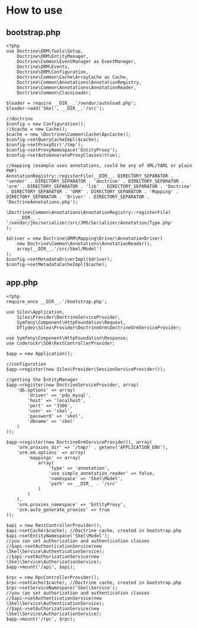 # How to use


## bootstrap.php

	<?php
	use Doctrine\ORM\Tools\Setup,
	    Doctrine\ORM\EntityManager,
	    Doctrine\Common\EventManager as EventManager,
	    Doctrine\ORM\Events,
	    Doctrine\ORM\Configuration,
	    Doctrine\Common\Cache\ArrayCache as Cache,
	    Doctrine\Common\Annotations\AnnotationRegistry, 
	    Doctrine\Common\Annotations\AnnotationReader,
	    Doctrine\Common\ClassLoader;

	$loader = require __DIR__.'/vendor/autoload.php';
	$loader->add('Skel', __DIR__.'/src');

	//doctrine
	$config = new Configuration();
	//$cache = new Cache();
	$cache = new \Doctrine\Common\Cache\ApcCache();
	$config->setQueryCacheImpl($cache);
	$config->setProxyDir('/tmp');
	$config->setProxyNamespace('EntityProxy');
	$config->setAutoGenerateProxyClasses(true);
	 
	//mapping (example uses annotations, could be any of XML/YAML or plain PHP)
	AnnotationRegistry::registerFile(__DIR__. DIRECTORY_SEPARATOR . 'vendor' . DIRECTORY_SEPARATOR . 'doctrine' . DIRECTORY_SEPARATOR . 'orm' . DIRECTORY_SEPARATOR . 'lib' . DIRECTORY_SEPARATOR . 'Doctrine' . DIRECTORY_SEPARATOR . 'ORM' . DIRECTORY_SEPARATOR . 'Mapping' . DIRECTORY_SEPARATOR . 'Driver' . DIRECTORY_SEPARATOR . 'DoctrineAnnotations.php');

	\Doctrine\Common\Annotations\AnnotationRegistry::registerFile(
	    __DIR__ . '/vendor/jms/serializer/src/JMS/Serializer/Annotation/Type.php'
	);

	$driver = new Doctrine\ORM\Mapping\Driver\AnnotationDriver(
	    new Doctrine\Common\Annotations\AnnotationReader(),
	    array(__DIR__.'/src/Skel/Model')
	);
	$config->setMetadataDriverImpl($driver);
	$config->setMetadataCacheImpl($cache);


## app.php

	<?php
	require_once __DIR__.'/bootstrap.php';

	use Silex\Application,
    	Silex\Provider\DoctrineServiceProvider,
    	Symfony\Component\HttpFoundation\Request,
    	Dflydev\Silex\Provider\DoctrineOrm\DoctrineOrmServiceProvider;

	use Symfony\Component\HttpFoundation\Response;
	use Coderockr\SOA\RestControllerProvider;

	$app = new Application();

	//configuration
	$app->register(new Silex\Provider\SessionServiceProvider());

	//getting the EntityManager
	$app->register(new DoctrineServiceProvider, array(
	    'db.options' => array(
	        'driver' => 'pdo_mysql',
	        'host' => 'localhost',
	        'port' => '3306',
	        'user' => 'skel',
	        'password' => 'skel',
	        'dbname' => 'skel'
	    )
	));

	$app->register(new DoctrineOrmServiceProvider(), array(
	    'orm.proxies_dir' => '/tmp/' . getenv('APPLICATION_ENV'),
	    'orm.em.options' => array(
	        'mappings' => array(
	            array(
	                'type' => 'annotation',
	                'use_simple_annotation_reader' => false,
	                'namespace' => 'Skel\Model',
	                'path' => __DIR__ . '/src'
	            )
	        )
	    ),
	    'orm.proxies_namespace' => 'EntityProxy',
	    'orm.auto_generate_proxies' => true
	));

	$api = new RestControllerProvider();
	$api->setCache($cache); //Doctrine cache, created in bootstrap.php
	$api->setEntityNamespace('Skel\Model');
	//you can set authorization and authentication classes
	//$api->setAuthenticationService(new \Skel\Service\AuthenticationService);
	//$api->setAuthorizationService(new \Skel\Service\AuthorizationService);
	$app->mount('/api', $api);

	$rpc = new RpcControllerProvider();
	$rpc->setCache($cache); //Doctrine cache, created in bootstrap.php
	$rpc->setServiceNamespace('Skel\Service');
	//you can set authorization and authentication classes
	//$api->setAuthenticationService(new \Skel\Service\AuthenticationService);
	//$api->setAuthorizationService(new \Skel\Service\AuthorizationService);
	$app->mount('/rpc', $rpc);
